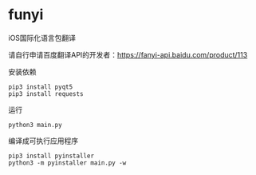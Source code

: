# funyi
iOS国际化语言包翻译

请自行申请百度翻译API的开发者：https://fanyi-api.baidu.com/product/113

安装依赖
```
pip3 install pyqt5
pip3 install requests
```
运行
```
python3 main.py
```

编译成可执行应用程序
```
pip3 install pyinstaller
python3 -m pyinstaller main.py -w
```
